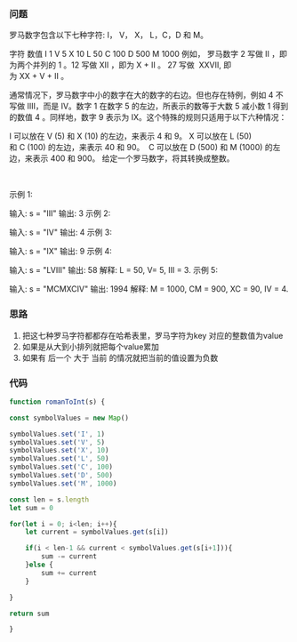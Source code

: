 ### 问题

罗马数字包含以下七种字符: I， V， X， L，C，D 和 M。

字符          数值
I             1
V             5
X             10
L             50
C             100
D             500
M             1000
例如， 罗马数字 2 写做 II ，即为两个并列的 1 。12 写做 XII ，即为 X + II 。 27 写做  XXVII, 即为 XX + V + II 。

通常情况下，罗马数字中小的数字在大的数字的右边。但也存在特例，例如 4 不写做 IIII，而是 IV。数字 1 在数字 5 的左边，所表示的数等于大数 5 减小数 1 得到的数值 4 。同样地，数字 9 表示为 IX。这个特殊的规则只适用于以下六种情况：

I 可以放在 V (5) 和 X (10) 的左边，来表示 4 和 9。
X 可以放在 L (50) 和 C (100) 的左边，来表示 40 和 90。 
C 可以放在 D (500) 和 M (1000) 的左边，来表示 400 和 900。
给定一个罗马数字，将其转换成整数。

 

示例 1:

输入: s = "III"
输出: 3
示例 2:

输入: s = "IV"
输出: 4
示例 3:

输入: s = "IX"
输出: 9
示例 4:

输入: s = "LVIII"
输出: 58
解释: L = 50, V= 5, III = 3.
示例 5:

输入: s = "MCMXCIV"
输出: 1994
解释: M = 1000, CM = 900, XC = 90, IV = 4.


### 思路

1. 把这七种罗马字符都都存在哈希表里，罗马字符为key 对应的整数值为value
2. 如果是从大到小排列就把每个value累加
3. 如果有 后一个 大于 当前 的情况就把当前的值设置为负数


### 代码

```js
function romanToInt(s) {

const symbolValues = new Map()

symbolValues.set('I', 1)
symbolValues.set('V', 5)
symbolValues.set('X', 10)
symbolValues.set('L', 50)
symbolValues.set('C', 100)
symbolValues.set('D', 500)
symbolValues.set('M', 1000)

const len = s.length
let sum = 0

for(let i = 0; i<len; i++){
    let current = symbolValues.get(s[i])

    if(i < len-1 && current < symbolValues.get(s[i+1])){
        sum -= current
    }else {
        sum += current
    }

}

return sum

}

```